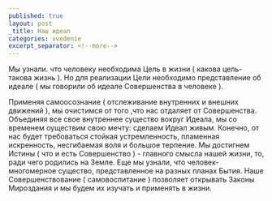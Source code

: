 ```yaml
---
published: true
layout: post
_title: Наш идеал
categories: vvedenie
excerpt_separator: <!--more-->
---
```

Мы узнали. что человеку необходима Цель в жизни ( какова цель-такова жизнь ). Но для реализации Цели необходимо представление об идеале ( мы говорили об идеале Совершенства в человеке ).
<!--more-->
Применяя самоосознание ( отслеживание внутренних и внешних движений ), мы очистимся от того ,что нас отдаляет от Совершенства. Объединяя все свое внутреннее существо вокруг Идеала, мы со временем оуществим свою мечту: сделаем Идеал живым.
Конечно, от нас будет требоваться стойкая устремленность, пламенная искренность, несгибаемая воля и большое терпение. Мы достигнем Истины ( что и есть Совершенство ) - главного смысла нашей жизни, то, ради чего родились на Земле.
Еще мы узнали, что человек-многомерное существо, представленное на разных планах Бытия. Наше Совершенствование ( самовоспитание ) позволяет открывать Законы Мироздания и мы будем их изучать и применять в жизни.
